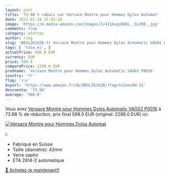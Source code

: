 ```yaml
---
layout: post
title: '73.98 % rabais sur Versace Montre pour Hommes Dylos Automat'
date: 2021-01-19 15:43:18
image: 'https://m.media-amazon.com/images/I/411XxguDHEL._SL200_.jpg'
comments: true
category: ofertas
author: ring
slug: 'B01LZK2UZ8-fr Versace Montre pour Hommes Dylos Automatic VAG02 P0016'
tags: [ 'tole.es', ]
actualPrice: 598.0 EUR
currency: EUR
price: 598.0
comparePrice: 2298.0 EUR
prodname: 'Versace Montre pour Hommes Dylos Automatic VAG02 P0016'
country: 'fr'
flag: '🇫🇷'
buyurl: 'https://www.amazon.fr/dp/B01LZK2UZ8/?tag=tolees0d-21'
descuento: '73.98'
average: '598.0'
---
```


Vous avez [Versace Montre pour Hommes Dylos Automatic VAG02 P0016](https://www.amazon.fr/dp/B01LZK2UZ8/?tag=tolees0d-21)  à  73.98 % de réduction, prix final  598.0 EUR (original: 2298.0 EUR) ici:

[![Versace Montre pour Hommes Dylos Automat](https://m.media-amazon.com/images/I/411XxguDHEL._SL200_.jpg)](https://www.amazon.fr/dp/B01LZK2UZ8/?tag=tolees0d-21)

ℹ️:

- Fabriqué en Suisse
- Taille (diamètre): 42mm
- Verre saphir
- ETA 2814-2 automatique

[🛒 Achetez-le maintenant!!](https://www.amazon.fr/dp/B01LZK2UZ8/?tag=tolees0d-21)
